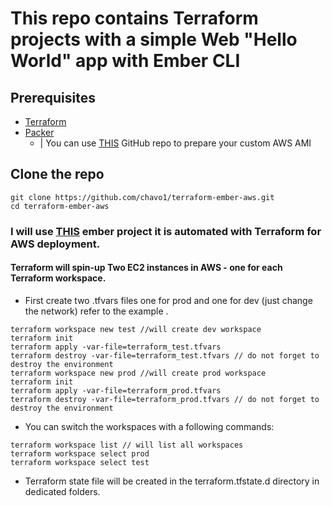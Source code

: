 # This repo contains Terraform projects with a simple Web "Hello World" app with Ember CLI

## Prerequisites
- [Terraform](https://www.terraform.io/)
- [Packer](https://www.packer.io/)
  - | You can use [THIS](https://github.com/chavo1/packer-ami-ember) GitHub repo to prepare your custom AWS AMI

## Clone the repo
```
git clone https://github.com/chavo1/terraform-ember-aws.git
cd terraform-ember-aws
```
### I will use [THIS](https://github.com/chavo1/hello-ember) ember project it is automated with Terraform for AWS deployment.
#### Terraform will spin-up Two EC2 instances in AWS - one for each Terraform workspace.
- First create two .tfvars files one for prod and one for dev (just change the network) refer to the example .
```
terraform workspace new test //will create dev workspace 
terraform init
terraform apply -var-file=terraform_test.tfvars
terraform destroy -var-file=terraform_test.tfvars // do not forget to destroy the environment
terraform workspace new prod //will create prod workspace 
terraform init
terraform apply -var-file=terraform_prod.tfvars
terraform destroy -var-file=terraform_prod.tfvars // do not forget to destroy the environment
```
- You can switch the workspaces with a following commands:
```
terraform workspace list // will list all workspaces 
terraform workspace select prod
terraform workspace select test
```
- Terraform state file will be created in the terraform.tfstate.d directory in dedicated folders.
